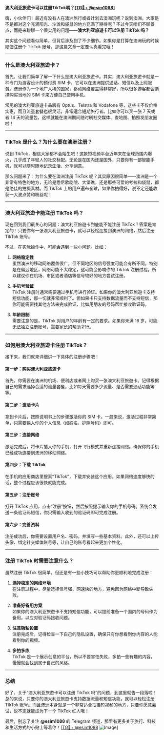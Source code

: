 **澳大利亚旅遊卡可以註冊TikTok嗎？[[TG💪+ @esim1088](https://t.me/s/esim1088)]**

嗨，小伙伴们！最近有没有人在澳洲旅行或者计划去澳洲玩呢？说到澳洲，大家是不是都对这个充满阳光、沙滩和袋鼠的地方充满了期待呢？不过今天咱们不聊景点，而是来聊聊一个很实用的问题——**澳大利亚旅遊卡可以注册 TikTok 吗？**

其实这个问题看似简单，但背后涉及到了不少细节。如果你是打算在澳洲玩的时候顺便注册个 TikTok 账号，那这篇文章一定要认真看完哦！

---

### **什么是澳大利亚旅遊卡？**

首先，让我们简单了解一下什么是澳大利亚旅遊卡。其实，澳大利亚旅遊卡就是一种专门为游客设计的预付费 SIM 卡，它可以在澳洲提供通话、短信以及上网服务。澳洲作为一个地广人稀的国家，移动网络覆盖得非常好，所以很多游客都会选择购买当地的 SIM 卡来方便自己使用手机。

常见的澳大利亚旅遊卡品牌有 Optus、Telstra 和 Vodafone 等，这些卡不仅价格实惠，而且流量套餐也很灵活，非常适合短期旅行者。比如你可以买一张 7 天或者 14 天的流量包，这样就能在澳洲期间随时刷社交媒体、查地图、拍照发朋友圈啦！

---

### **TikTok 是什么？为什么要在澳洲注册？**

说到 TikTok，相信大家都不会陌生吧！这款短视频平台近年来在全球范围内爆火，几乎成了年轻人的社交标配。无论是在国内还是国外，只要你有一部智能手机，就可以随时随地记录生活、分享创意。

那么问题来了：为什么要在澳洲注册 TikTok 呢？其实原因很简单——澳洲是一个非常有特色的地方，无论是悉尼歌剧院、大堡礁，还是那些可爱的考拉和袋鼠，都是绝佳的拍摄素材。而 TikTok 上的用户遍布全球，如果你拍得好，说不定还能收获一大波点赞和粉丝呢！

---

### **澳大利亚旅遊卡能注册 TikTok 吗？**

现在回到我们最关心的问题：澳大利亚旅遊卡到底能不能注册 TikTok？答案是肯定的！只要你有一张澳大利亚旅遊卡，就可以轻松连接到澳洲的网络，然后注册 TikTok 账号。

不过，在实际操作中，可能会遇到一些小问题。比如：

1. **网络稳定性**  
   虽然澳洲的移动网络覆盖很广，但不同地区的信号强度可能会有所不同。特别是在偏远地区，网络可能不太稳定，这可能会影响你的 TikTok 注册过程。所以建议你在机场、市区或者酒店等信号较好的地方尝试注册。

2. **手机号验证**  
   TikTok 注册时通常需要通过手机号进行验证。如果你的澳大利亚旅遊卡支持短信功能，那一切就非常顺利了。但如果卡只支持数据流量而不支持短信，那你可能需要找其他方法来完成验证，比如用朋友的号码帮忙接收验证码。

3. **年龄限制**  
   需要注意的是，TikTok 对用户的年龄有一定的要求。如果你未满 16 岁，可能无法独立注册账号，需要家长的帮助才行。

---

### **如何用澳大利亚旅遊卡注册 TikTok？**

接下来，我们就来详细讲一下具体的注册步骤吧！

#### **第一步：购买澳大利亚旅遊卡**
首先，你需要在澳洲的机场、便利店或者网上购买一张澳大利亚旅遊卡。记得根据自己的需求选择合适的流量套餐，比如每天需要多少流量、是否需要通话功能等等。

#### **第二步：激活卡片**
拿到卡片后，按照说明书上的步骤激活你的 SIM 卡。一般来说，激活过程非常简单，只需要输入你的个人信息（如姓名、护照号码）即可。

#### **第三步：连接网络**
激活完成后，将卡片插入你的手机，打开飞行模式并重新连接网络。确保你的手机已经成功连接到澳洲的移动网络。

#### **第四步：下载 TikTok**
在手机的应用商店里搜索“TikTok”，下载并安装这个应用。如果网络速度够快的话，整个过程应该很快就能完成。

#### **第五步：注册账号**
打开 TikTok 应用，点击“注册”按钮，然后按照提示输入你的手机号码。系统会发送一条验证码短信，你只需输入收到的验证码即可完成注册。

#### **第六步：完善资料**
注册成功后，你需要设置用户名、密码，并填写一些基本资料。此外，还可以上传头像、绑定社交媒体账号等，让自己的账号看起来更加个性化。

---

### **注册 TikTok 时需要注意什么？**

虽然注册 TikTok 很简单，但还是有一些小技巧可以帮助你更顺利地完成注册：

1. **选择稳定的网络环境**  
   在注册过程中，尽量选择信号强、网速快的地方，避免因为网络中断导致失败。

2. **准备好备用方案**  
   如果你的澳大利亚旅遊卡不支持短信功能，可以提前准备一个国内的号码作为备用，以应对验证码接收问题。

3. **注意隐私设置**  
   注册完成后，记得检查一下自己的隐私设置，确保只有你想看到你内容的人能看到你的视频。

4. **多拍多练**  
   TikTok 是一个展示创意的平台，所以不要害怕失败，多拍一些有趣的内容，慢慢就会找到属于自己的风格。

---

### **总结**

好了，关于“澳大利亚旅遊卡可以注册 TikTok 吗”的问题，到这里就告一段落啦！总的来说，只要你的澳大利亚旅遊卡支持数据流量和短信功能，就可以轻松注册 TikTok 账号。而且澳洲本身就是一个非常适合拍摄短视频的地方，只要你愿意尝试，说不定就能成为下一个 TikTok 红人哦！

最后，别忘了关注 **@esim1088** 的 Telegram 频道，那里有更多关于旅行、科技和生活方式的小贴士等着你！[[TG💪+ @esim1088](https://t.me/s/esim1088) ![Image](https://i.postimg.cc/4NQfJmqS/Snipaste-2025-05-13-00-14-12.png)]